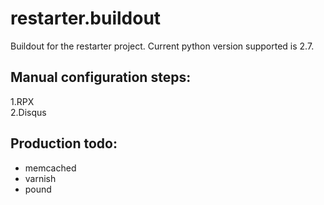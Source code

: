 restarter.buildout
==================

Buildout for the restarter project. Current python version supported is 2.7.


Manual configuration steps:
---------------------------

1.RPX  
2.Disqus 


Production todo:
----------------
 + memcached
 + varnish
 + pound
